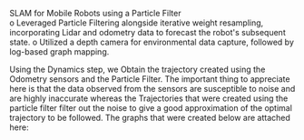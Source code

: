 SLAM for Mobile Robots using a Particle Filter				
o	Leveraged Particle Filtering alongside iterative weight resampling, incorporating Lidar and odometry data to forecast the robot's subsequent state.
o	Utilized a depth camera for environmental data capture, followed by log-based graph mapping.


Using the Dynamics step, we Obtain the trajectory created using the Odometry sensors and the Particle Filter. The important thing to appreciate here is that the data observed from the sensors are susceptible to noise and are highly inaccurate whereas the Trajectories that were created using the particle filter filter out the noise to give a good approximation of the optimal trajectory to be followed. The graphs that were created below are attached here:
